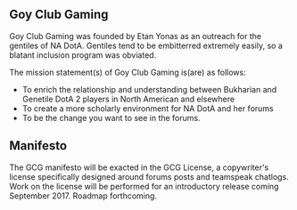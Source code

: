 ##  Goy Club Gaming
Goy Club Gaming was founded by Etan Yonas as an outreach for the gentiles of NA DotA. Gentiles tend to be embitterred extremely easily, so a blatant inclusion program was obviated.

The mission statement(s) of Goy Club Gaming is(are) as follows:
- To enrich the relationship and understanding between Bukharian and Genetile DotA 2 players in North American and elsewhere
- To create a more scholarly environment for NA DotA and her forums
- To be the change you want to see in the forums.

##  Manifesto 
The GCG manifesto will be exacted in the GCG License, a copywriter's license specifically designed around forums posts and teamspeak chatlogs. Work on the license will be performed for an introductory release coming September 2017. Roadmap forthcoming.
